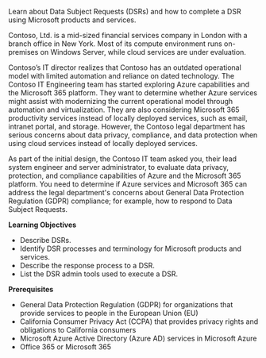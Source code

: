 Learn about Data Subject Requests (DSRs) and how to complete a DSR using Microsoft products and services.

Contoso, Ltd. is a mid-sized financial services company in London with a branch office in New York. Most of its compute environment runs on-premises on Windows Server, while cloud services are under evaluation.

Contoso’s IT director realizes that Contoso has an outdated operational model with limited automation and reliance on dated technology. The Contoso IT Engineering team has started exploring Azure capabilities and the Microsoft 365 platform. They want to determine whether Azure services might assist with modernizing the current operational model through automation and virtualization. They are also considering Microsoft 365 productivity services instead of locally deployed services, such as email, intranet portal, and storage. However, the Contoso legal department has serious concerns about data privacy, compliance, and data protection when using cloud services instead of locally deployed services.

As part of the initial design, the Contoso IT team asked you, their lead system engineer and server administrator, to evaluate data privacy, protection, and compliance capabilities of Azure and the Microsoft 365 platform. You need to determine if Azure services and Microsoft 365 can address the legal department's concerns about General Data Protection Regulation (GDPR) compliance; for example, how to respond to Data Subject Requests.

**Learning Objectives**
- Describe DSRs.
- Identify DSR processes and terminology for Microsoft products and services.
- Describe the response process to a DSR.
- List the DSR admin tools used to execute a DSR.

**Prerequisites**
- General Data Protection Regulation (GDPR) for organizations that provide services to people in the European Union (EU)
- California Consumer Privacy Act (CCPA) that provides privacy rights and obligations to California consumers
- Microsoft Azure Active Directory (Azure AD) services in Microsoft Azure
- Office 365 or Microsoft 365

